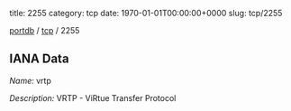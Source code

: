 title: 2255
category: tcp
date: 1970-01-01T00:00:00+0000
slug: tcp/2255

[portdb](/) / [tcp](/category/tcp.html) / 2255


## IANA Data

_Name:_ vrtp

_Description:_ VRTP - ViRtue Transfer Protocol

